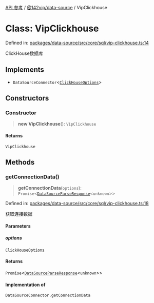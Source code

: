 [API 参考](../../../index.md) / [@142vip/data-source](../index.md) / VipClickhouse

# Class: VipClickhouse

Defined in: [packages/data-source/src/core/sql/vip-clickhouse.ts:14](https://github.com/142vip/core-x/blob/15d5bc9ef4bece78c0e60bdf074a2d245f625100/packages/data-source/src/core/sql/vip-clickhouse.ts#L14)

ClickHouse数据库

## Implements

- `DataSourceConnector`\<[`ClickHouseOptions`](../interfaces/ClickHouseOptions.md)\>

## Constructors

### Constructor

> **new VipClickhouse**(): `VipClickhouse`

#### Returns

`VipClickhouse`

## Methods

### getConnectionData()

> **getConnectionData**(`options`): `Promise`\<[`DataSourceParseResponse`](../interfaces/DataSourceParseResponse.md)\<`unknown`\>\>

Defined in: [packages/data-source/src/core/sql/vip-clickhouse.ts:18](https://github.com/142vip/core-x/blob/15d5bc9ef4bece78c0e60bdf074a2d245f625100/packages/data-source/src/core/sql/vip-clickhouse.ts#L18)

获取连接数据

#### Parameters

##### options

[`ClickHouseOptions`](../interfaces/ClickHouseOptions.md)

#### Returns

`Promise`\<[`DataSourceParseResponse`](../interfaces/DataSourceParseResponse.md)\<`unknown`\>\>

#### Implementation of

`DataSourceConnector.getConnectionData`
